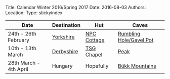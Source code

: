 ﻿Title: Calendar Winter 2016/Spring 2017
Date: 2016-08-03
Authors:
Location:
Type: stickyindex

|Date              | Destination                          | Hut                                                                                  | Caves  |
| ---              |  ---                                 | ---                                                                                  |  ---  |
|24th - 26th February | [Yorkshire](caves?search=Yorkshire) | [NPC Cottage](http://www.northernpennineclub.org.uk/greenclose/greenclose.htm) | [Rumbling Hole/Gavel Pot](caves?search=Rumbling) |
|10th - 13th March | [Derbyshire](caves?search=Derbyshire) | [TSG Chapel](http://tsgcaving.co.uk/content/accommodation) | [Peak](caves?search=Peak) |
|28th March - 4th April| Hungary | Hopefully | [Bükk Mountains](https://en.wikipedia.org/wiki/B%C3%BCkk)|
